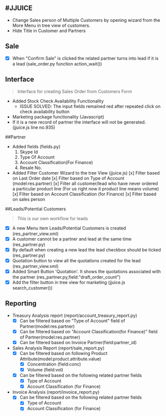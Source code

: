 #JJUICE
------

- Change Sales person of Multiple Customers by opening wizard from the More Menu in tree view of customers. 
- Hide Title in Customer and Partners

## Sale

- [x] When "Confirm Sale" is clicked the related partner turns into lead if it is a lead (sale_order.py function action_wait())

## Interface

> Interface for creating Sales Order from Customers Form

- Added Stock Check Availability Functionality
	* ISSUE SOLVED: The input fields remained red after repeated click on check availability button
- Marketing package functionality (Javascript)
- If it is a new record of partner the interface will not be generated. (jjuice.js line no.935)
 	 

##Partner

- Added fields (fields.py)
	1. Skype Id
	2. Type Of Account
	3. Account Classification(For Finance)
	4. Resale No.
- Added Filter Customer Wizard to the tree View (jjuice.js)
	[x] Filter based on Last Order date
	[x] Filter based on Type of Account (model:res.partner)
	[x] Filter all customer/lead who have never ordered a particular product line (For us right now it product line means volume)
	[x] Filter based on  Account Classification (for Finance) 
	[x] Filter based on sales person 

##Leads/Potential Customers 

> This is our own workflow for leads

- [x] A new Menu item Leads/Potential Customers is created (res_partner_view.xml)
- [x] A customer cannot be a partner and lead at the same time (res_partner.py) 
- [x] By default when creating a new lead the lead checkbox should be ticked (res_partner.py)	
- [x] Quotation button to view all the quotations created for the lead (res_partner_view.xml)
- [x] Added Smart Button 'Quotation'. It shows the quotations associated with the partner (res_partner.py,field:"draft_order_count") 
- [x] Add the  filter button in tree view for marketing   (jjuice.js search_customer())

## Reporting

- Treasury Analysis report (report/account_treasury_report.py)
	- [x] Can be filtered based on "Type of Account" field of Partner(model:res.partner)
	- [x] Can be filtered based on "Account Classification(for Finance)" field of Partner(model:res.partner)
	- [x] Can be filtered based on Invoice Partner(field:partner_id)
- Sales Analysis Report (report/sale_report.py)
	- [x] Can be filtered based on following Product Attribute(model:product.attribute.value)
		- [x] Concentration (field:conc)
		- [x] Volume (field:vol)
	- [x] Can be filtered based on the following related partner fields
		- [x] Type of Account
		- [x] Account Classification (for Finance)
- Invoice Analysis (report/invoice_report.py)
	- [x] Can be filtered based on the following related partner fields
		- [x] Type of Account
		- [x] Account Classification (for Finance)